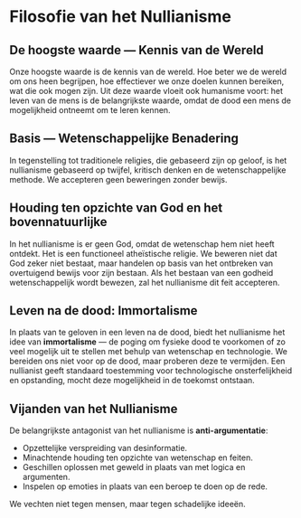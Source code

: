 
# Filosofie van het Nullianisme

## De hoogste waarde — Kennis van de Wereld

Onze hoogste waarde is de kennis van de wereld. Hoe beter we de wereld om ons heen begrijpen, hoe effectiever we onze doelen kunnen bereiken, wat die ook mogen zijn. Uit deze waarde vloeit ook humanisme voort: het leven van de mens is de belangrijkste waarde, omdat de dood een mens de mogelijkheid ontneemt om te leren kennen.

## Basis — Wetenschappelijke Benadering

In tegenstelling tot traditionele religies, die gebaseerd zijn op geloof, is het nullianisme gebaseerd op twijfel, kritisch denken en de wetenschappelijke methode. We accepteren geen beweringen zonder bewijs.

## Houding ten opzichte van God en het bovennatuurlijke

In het nullianisme is er geen God, omdat de wetenschap hem niet heeft ontdekt. Het is een functioneel atheïstische religie. We beweren niet dat God zeker niet bestaat, maar handelen op basis van het ontbreken van overtuigend bewijs voor zijn bestaan. Als het bestaan van een godheid wetenschappelijk wordt bewezen, zal het nullianisme dit feit accepteren.

## Leven na de dood: Immortalisme

In plaats van te geloven in een leven na de dood, biedt het nullianisme het idee van **immortalisme** — de poging om fysieke dood te voorkomen of zo veel mogelijk uit te stellen met behulp van wetenschap en technologie. We bereiden ons niet voor op de dood, maar proberen deze te vermijden. Een nullianist geeft standaard toestemming voor technologische onsterfelijkheid en opstanding, mocht deze mogelijkheid in de toekomst ontstaan.

## Vijanden van het Nullianisme

De belangrijkste antagonist van het nullianisme is **anti-argumentatie**:

- Opzettelijke verspreiding van desinformatie.
- Minachtende houding ten opzichte van wetenschap en feiten.
- Geschillen oplossen met geweld in plaats van met logica en argumenten.
- Inspelen op emoties in plaats van een beroep te doen op de rede.

We vechten niet tegen mensen, maar tegen schadelijke ideeën.
